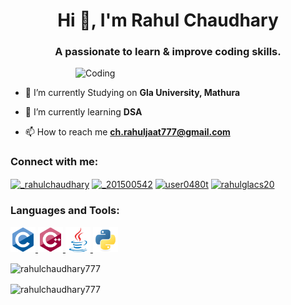 <h1 align="center">Hi 👋, I'm Rahul Chaudhary</h1>
<h3 align="center">A passionate to learn & improve coding skills.</h3>
<img align="right" alt="Coding" width="400" src="https://cdn.dribbble.com/users/1162077/screenshots/3848914/programmer.gif">

<p align="left"> <a href="https://twitter.com/" target="blank"><img src="https://img.shields.io/twitter/follow/?logo=twitter&style=for-the-badge" alt="" /></a> </p>

- 🔭 I’m currently Studying on **Gla University, Mathura**

- 🌱 I’m currently learning **DSA**

- 📫 How to reach me **ch.rahuljaat777@gmail.com**

<h3 align="left">Connect with me:</h3>
<p align="left">
<a href="https://instagram.com/_rahulchaudhary" target="blank"><img align="center" src="https://raw.githubusercontent.com/rahuldkjain/github-profile-readme-generator/master/src/images/icons/Social/instagram.svg" alt="_rahulchaudhary" height="30" width="40" /></a>
<a href="https://www.hackerrank.com/_201500542" target="blank"><img align="center" src="https://raw.githubusercontent.com/rahuldkjain/github-profile-readme-generator/master/src/images/icons/Social/hackerrank.svg" alt="_201500542" height="30" width="40" /></a>
<a href="https://www.leetcode.com/user0480t" target="blank"><img align="center" src="https://raw.githubusercontent.com/rahuldkjain/github-profile-readme-generator/master/src/images/icons/Social/leet-code.svg" alt="user0480t" height="30" width="40" /></a>
<a href="https://auth.geeksforgeeks.org/user/rahulglacs20" target="blank"><img align="center" src="https://raw.githubusercontent.com/rahuldkjain/github-profile-readme-generator/master/src/images/icons/Social/geeks-for-geeks.svg" alt="rahulglacs20" height="30" width="40" /></a>
</p>

<h3 align="left">Languages and Tools:</h3>
<p align="left"> <a href="https://www.cprogramming.com/" target="_blank" rel="noreferrer"> <img src="https://raw.githubusercontent.com/devicons/devicon/master/icons/c/c-original.svg" alt="c" width="40" height="40"/> </a> <a href="https://www.w3schools.com/cpp/" target="_blank" rel="noreferrer"> <img src="https://raw.githubusercontent.com/devicons/devicon/master/icons/cplusplus/cplusplus-original.svg" alt="cplusplus" width="40" height="40"/> </a> <a href="https://www.java.com" target="_blank" rel="noreferrer"> <img src="https://raw.githubusercontent.com/devicons/devicon/master/icons/java/java-original.svg" alt="java" width="40" height="40"/> </a> <a href="https://www.python.org" target="_blank" rel="noreferrer"> <img src="https://raw.githubusercontent.com/devicons/devicon/master/icons/python/python-original.svg" alt="python" width="40" height="40"/> </a> </p>

<p><img align="center" src="https://github-readme-stats.vercel.app/api/top-langs?username=rahulchaudhary777&show_icons=true&locale=en&layout=compact" alt="rahulchaudhary777" /></p>

<p><img align="center" src="https://github-readme-streak-stats.herokuapp.com/?user=rahulchaudhary777&" alt="rahulchaudhary777" /></p>

